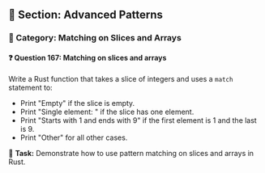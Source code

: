 ## 📘 Section: Advanced Patterns  
### 🔹 Category: Matching on Slices and Arrays  
#### ❓ Question 167: Matching on slices and arrays

Write a Rust function that takes a slice of integers and uses a `match` statement to:

- Print "Empty" if the slice is empty.
- Print "Single element: <value>" if the slice has one element.
- Print "Starts with 1 and ends with 9" if the first element is 1 and the last is 9.
- Print "Other" for all other cases.

🔧 **Task:** Demonstrate how to use pattern matching on slices and arrays in Rust.
